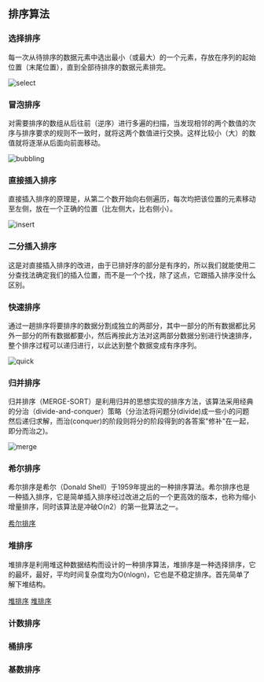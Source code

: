 ## 排序算法

### 选择排序
每一次从待排序的数据元素中选出最小（或最大）的一个元素，存放在序列的起始位置（末尾位置），直到全部待排序的数据元素排完。

![select](../images/select.jpg)

### 冒泡排序
对需要排序的数组从后往前（逆序）进行多遍的扫描，当发现相邻的两个数值的次序与排序要求的规则不一致时，就将这两个数值进行交换。这样比较小（大）的数值就将逐渐从后面向前面移动。

![bubbling](../images/bubbling.jpg)

### 直接插入排序
直接插入排序的原理是，从第二个数开始向右侧遍历，每次均把该位置的元素移动至左侧，放在一个正确的位置（比左侧大，比右侧小）。

![insert](../images/insert.png)

### 二分插入排序
这是对直接插入排序的改进，由于已排好序的部分是有序的，所以我们就能使用二分查找法确定我们的插入位置，而不是一个个找，除了这点，它跟插入排序没什么区别。

### 快速排序
通过一趟排序将要排序的数据分割成独立的两部分，其中一部分的所有数据都比另外一部分的所有数据都要小，然后再按此方法对这两部分数据分别进行快速排序，整个排序过程可以递归进行，以此达到整个数据变成有序序列。

![quick](../images/quick.png)

### 归并排序
归并排序（MERGE-SORT）是利用归并的思想实现的排序方法，该算法采用经典的分治（divide-and-conquer）策略（分治法将问题分(divide)成一些小的问题然后递归求解，而治(conquer)的阶段则将分的阶段得到的各答案"修补"在一起，即分而治之)。

![merge](../images/merge.png)

### 希尔排序
希尔排序是希尔（Donald Shell）于1959年提出的一种排序算法。希尔排序也是一种插入排序，它是简单插入排序经过改进之后的一个更高效的版本，也称为缩小增量排序，同时该算法是冲破O(n2）的第一批算法之一。

[希尔排序](https://www.cnblogs.com/skywang12345/p/3597597.html)

### 堆排序
堆排序是利用堆这种数据结构而设计的一种排序算法，堆排序是一种选择排序，它的最坏，最好，平均时间复杂度均为O(nlogn)，它也是不稳定排序。首先简单了解下堆结构。

[堆排序](https://www.cnblogs.com/chengxiao/p/6129630.html)
[堆排序](https://www.cnblogs.com/skywang12345/p/3602162.html)

### 计数排序

### 桶排序

### 基数排序

